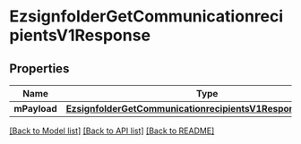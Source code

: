 # EzsignfolderGetCommunicationrecipientsV1Response

## Properties
Name | Type | Description | Notes
------------ | ------------- | ------------- | -------------
**mPayload** | [**EzsignfolderGetCommunicationrecipientsV1ResponseMPayload**](EzsignfolderGetCommunicationrecipientsV1ResponseMPayload.md) |  | 

[[Back to Model list]](../README.md#documentation-for-models) [[Back to API list]](../README.md#documentation-for-api-endpoints) [[Back to README]](../README.md)


